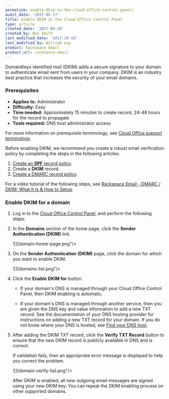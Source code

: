 ```yaml
---
permalink: enable-dkim-in-the-cloud-office-control-panel/
audit_date: '2017-05-17'
title: Enable DKIM in the Cloud Office Control Panel
type: article
created_date: '2017-04-28'
created_by: Ben Smith
last_modified_date: '2017-10-19'
last_modified_by: William Loy
product: Rackspace Email
product_url: rackspace-email
---
```


DomainKeys identified mail (DKIM) adds a secure signature to your domain to authenticate email sent from users in your company. DKIM is an industry best practice that increases the security of your email domains.

### Prerequisites

- **Applies to:** Administrator
- **Difficulty:** Easy
- **Time needed:** Approximately 15 minutes to create record, 24-48 hours for the record to propagate
- **Tools required:**  DNS host administrator access

For more information on prerequisite terminology, see [Cloud Office support terminology](/support/how-to/cloud-office-support-terminology).

Before enabling DKIM, we recommend you create a robust email verification policy by completing the steps in the following articles: 

1. [Create an **SPF** record policy](/support/how-to/create-an-spf-policy). 
2. Create a **DKIM** record. 
3. [Create a DMARC record policy](/support/how-to/create-a-dmarc-policy).

For a video tutorial of the following steps, see [Rackspace Email - DMARC / DKIM: What It Is & How to Setup](https://emailhelp.rackspace.com/l/dmarc-dkim-records-setup).

### Enable DKIM for a domain

1. Log in to the [Cloud Office Control Panel](https://cp.rackspace.com), and perform the following steps:

2. In the **Domains** section of the home page, click the **Sender Authentication (DKIM)** link.

   ![](domain-home-page.png"/>

3. On the **Sender Authentication (DKIM)** page, click the domain for which you
want to enable DKIM.  

    ![](domains-list.png"/>

4. Click the **Enable DKIM for** button.  

    - If your domain's DNS is managed through your Cloud Office Control Panel, then DKIM enabling is automatic.

    - If your domain's DNS is managed through another service, then you are given the DNS key and value information to add a new TXT record. See the documentation of your DNS hosting provider for instructions on adding a new TXT record for your domain. If you do not know where your DNS is hosted, see [Find your DNS host](/support/how-to/find-dns-host).



5. After adding the DKIM TXT record, click the **Verify TXT Record** button to ensure that the new DKIM record is publicly available in DNS and is correct.  

   If validation fails, then an appropriate error message is displayed to help you correct the problem.  

   ![](domain-verify-fail.png"/>

   After DKIM is enabled, all new outgoing email messages are signed using your new DKIM key. You can repeat the DKIM enabling process on other supported domains.  
